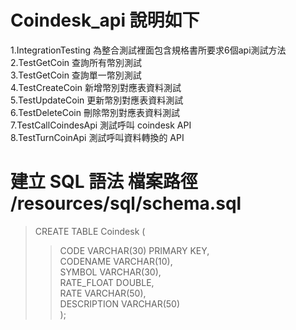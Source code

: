 # Coindesk_api 說明如下
  1.IntegrationTesting 為整合測試裡面包含規格書所要求6個api測試方法<br> 
  2.TestGetCoin 查詢所有幣別測試<br> 
  3.TestGetCoin 查詢單一幣別測試<br> 
  4.TestCreateCoin 新增幣別對應表資料測試<br> 
  5.TestUpdateCoin 更新幣別對應表資料測試<br> 
  6.TestDeleteCoin 刪除幣別對應表資料測試<br> 
  7.TestCallCoindesApi 測試呼叫 coindesk API <br> 
  8.TestTurnCoinApi 測試呼叫資料轉換的 API <br> 

建立 SQL 語法 檔案路徑 /resources/sql/schema.sql
======================================================
>CREATE TABLE Coindesk (<br> 
>>CODE VARCHAR(30) PRIMARY KEY,<br> 
>>CODENAME VARCHAR(10),<br> 
>>SYMBOL  VARCHAR(30),<br> 
>> RATE_FLOAT DOUBLE,<br> 
>>RATE  VARCHAR(50),<br> 
>> DESCRIPTION VARCHAR(50)<br> 
>>);<br> 
